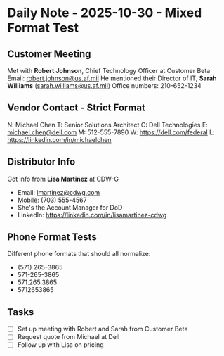 # Daily Note - 2025-10-30 - Mixed Format Test

## Customer Meeting

Met with **Robert Johnson**, Chief Technology Officer at Customer Beta
Email: robert.johnson@us.af.mil
He mentioned their Director of IT, **Sarah Williams** (sarah.williams@us.af.mil)
Office numbers: 210-652-1234

## Vendor Contact - Strict Format

N: Michael Chen
T: Senior Solutions Architect
C: Dell Technologies
E: michael.chen@dell.com
M: 512-555-7890
W: https://dell.com/federal
L: https://linkedin.com/in/michaelchen

## Distributor Info

Got info from **Lisa Martinez** at CDW-G
- Email: lmartinez@cdwg.com
- Mobile: (703) 555-4567
- She's the Account Manager for DoD
- LinkedIn: https://linkedin.com/in/lisamartinez-cdwg

## Phone Format Tests

Different phone formats that should all normalize:
- (571) 265-3865
- 571-265-3865
- 571.265.3865
- 5712653865

## Tasks
- [ ] Set up meeting with Robert and Sarah from Customer Beta
- [ ] Request quote from Michael at Dell
- [ ] Follow up with Lisa on pricing
